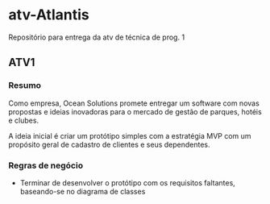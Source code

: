 # atv-Atlantis
Repositório para entrega da atv de técnica de prog. 1

## ATV1

### Resumo
Como empresa, Ocean Solutions promete entregar um software com novas propostas e ideias inovadoras para o mercado de gestão de parques, hotéis e clubes.

A ideia inicial é criar um protótipo simples com a estratégia MVP com um propósito geral de cadastro de clientes e seus dependentes.

### Regras de negócio
* Terminar de desenvolver o protótipo com os requisitos faltantes, baseando-se no diagrama de classes
